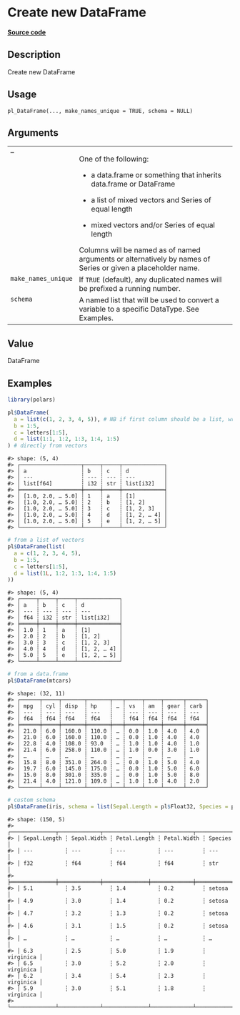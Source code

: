 

# Create new DataFrame

[**Source code**](https://github.com/pola-rs/r-polars/tree/main/R/dataframe__frame.R#L145)

## Description

Create new DataFrame

## Usage

<pre><code class='language-R'>pl_DataFrame(..., make_names_unique = TRUE, schema = NULL)
</code></pre>

## Arguments

<table>
<tr>
<td style="white-space: nowrap; font-family: monospace; vertical-align: top">
<code id="pl_DataFrame_:_...">…</code>
</td>
<td>

One of the following:

<ul>
<li>

a data.frame or something that inherits data.frame or DataFrame

</li>
<li>

a list of mixed vectors and Series of equal length

</li>
<li>

mixed vectors and/or Series of equal length

</li>
</ul>
Columns will be named as of named arguments or alternatively by names of
Series or given a placeholder name.
</td>
</tr>
<tr>
<td style="white-space: nowrap; font-family: monospace; vertical-align: top">
<code id="pl_DataFrame_:_make_names_unique">make_names_unique</code>
</td>
<td>
If <code>TRUE</code> (default), any duplicated names will be prefixed a
running number.
</td>
</tr>
<tr>
<td style="white-space: nowrap; font-family: monospace; vertical-align: top">
<code id="pl_DataFrame_:_schema">schema</code>
</td>
<td>
A named list that will be used to convert a variable to a specific
DataType. See Examples.
</td>
</tr>
</table>

## Value

DataFrame

## Examples

``` r
library(polars)

pl$DataFrame(
  a = list(c(1, 2, 3, 4, 5)), # NB if first column should be a list, wrap it in a Series
  b = 1:5,
  c = letters[1:5],
  d = list(1:1, 1:2, 1:3, 1:4, 1:5)
) # directly from vectors
```

    #> shape: (5, 4)
    #> ┌───────────────────┬─────┬─────┬─────────────┐
    #> │ a                 ┆ b   ┆ c   ┆ d           │
    #> │ ---               ┆ --- ┆ --- ┆ ---         │
    #> │ list[f64]         ┆ i32 ┆ str ┆ list[i32]   │
    #> ╞═══════════════════╪═════╪═════╪═════════════╡
    #> │ [1.0, 2.0, … 5.0] ┆ 1   ┆ a   ┆ [1]         │
    #> │ [1.0, 2.0, … 5.0] ┆ 2   ┆ b   ┆ [1, 2]      │
    #> │ [1.0, 2.0, … 5.0] ┆ 3   ┆ c   ┆ [1, 2, 3]   │
    #> │ [1.0, 2.0, … 5.0] ┆ 4   ┆ d   ┆ [1, 2, … 4] │
    #> │ [1.0, 2.0, … 5.0] ┆ 5   ┆ e   ┆ [1, 2, … 5] │
    #> └───────────────────┴─────┴─────┴─────────────┘

``` r
# from a list of vectors
pl$DataFrame(list(
  a = c(1, 2, 3, 4, 5),
  b = 1:5,
  c = letters[1:5],
  d = list(1L, 1:2, 1:3, 1:4, 1:5)
))
```

    #> shape: (5, 4)
    #> ┌─────┬─────┬─────┬─────────────┐
    #> │ a   ┆ b   ┆ c   ┆ d           │
    #> │ --- ┆ --- ┆ --- ┆ ---         │
    #> │ f64 ┆ i32 ┆ str ┆ list[i32]   │
    #> ╞═════╪═════╪═════╪═════════════╡
    #> │ 1.0 ┆ 1   ┆ a   ┆ [1]         │
    #> │ 2.0 ┆ 2   ┆ b   ┆ [1, 2]      │
    #> │ 3.0 ┆ 3   ┆ c   ┆ [1, 2, 3]   │
    #> │ 4.0 ┆ 4   ┆ d   ┆ [1, 2, … 4] │
    #> │ 5.0 ┆ 5   ┆ e   ┆ [1, 2, … 5] │
    #> └─────┴─────┴─────┴─────────────┘

``` r
# from a data.frame
pl$DataFrame(mtcars)
```

    #> shape: (32, 11)
    #> ┌──────┬─────┬───────┬───────┬───┬─────┬─────┬──────┬──────┐
    #> │ mpg  ┆ cyl ┆ disp  ┆ hp    ┆ … ┆ vs  ┆ am  ┆ gear ┆ carb │
    #> │ ---  ┆ --- ┆ ---   ┆ ---   ┆   ┆ --- ┆ --- ┆ ---  ┆ ---  │
    #> │ f64  ┆ f64 ┆ f64   ┆ f64   ┆   ┆ f64 ┆ f64 ┆ f64  ┆ f64  │
    #> ╞══════╪═════╪═══════╪═══════╪═══╪═════╪═════╪══════╪══════╡
    #> │ 21.0 ┆ 6.0 ┆ 160.0 ┆ 110.0 ┆ … ┆ 0.0 ┆ 1.0 ┆ 4.0  ┆ 4.0  │
    #> │ 21.0 ┆ 6.0 ┆ 160.0 ┆ 110.0 ┆ … ┆ 0.0 ┆ 1.0 ┆ 4.0  ┆ 4.0  │
    #> │ 22.8 ┆ 4.0 ┆ 108.0 ┆ 93.0  ┆ … ┆ 1.0 ┆ 1.0 ┆ 4.0  ┆ 1.0  │
    #> │ 21.4 ┆ 6.0 ┆ 258.0 ┆ 110.0 ┆ … ┆ 1.0 ┆ 0.0 ┆ 3.0  ┆ 1.0  │
    #> │ …    ┆ …   ┆ …     ┆ …     ┆ … ┆ …   ┆ …   ┆ …    ┆ …    │
    #> │ 15.8 ┆ 8.0 ┆ 351.0 ┆ 264.0 ┆ … ┆ 0.0 ┆ 1.0 ┆ 5.0  ┆ 4.0  │
    #> │ 19.7 ┆ 6.0 ┆ 145.0 ┆ 175.0 ┆ … ┆ 0.0 ┆ 1.0 ┆ 5.0  ┆ 6.0  │
    #> │ 15.0 ┆ 8.0 ┆ 301.0 ┆ 335.0 ┆ … ┆ 0.0 ┆ 1.0 ┆ 5.0  ┆ 8.0  │
    #> │ 21.4 ┆ 4.0 ┆ 121.0 ┆ 109.0 ┆ … ┆ 1.0 ┆ 1.0 ┆ 4.0  ┆ 2.0  │
    #> └──────┴─────┴───────┴───────┴───┴─────┴─────┴──────┴──────┘

``` r
# custom schema
pl$DataFrame(iris, schema = list(Sepal.Length = pl$Float32, Species = pl$String))
```

    #> shape: (150, 5)
    #> ┌──────────────┬─────────────┬──────────────┬─────────────┬───────────┐
    #> │ Sepal.Length ┆ Sepal.Width ┆ Petal.Length ┆ Petal.Width ┆ Species   │
    #> │ ---          ┆ ---         ┆ ---          ┆ ---         ┆ ---       │
    #> │ f32          ┆ f64         ┆ f64          ┆ f64         ┆ str       │
    #> ╞══════════════╪═════════════╪══════════════╪═════════════╪═══════════╡
    #> │ 5.1          ┆ 3.5         ┆ 1.4          ┆ 0.2         ┆ setosa    │
    #> │ 4.9          ┆ 3.0         ┆ 1.4          ┆ 0.2         ┆ setosa    │
    #> │ 4.7          ┆ 3.2         ┆ 1.3          ┆ 0.2         ┆ setosa    │
    #> │ 4.6          ┆ 3.1         ┆ 1.5          ┆ 0.2         ┆ setosa    │
    #> │ …            ┆ …           ┆ …            ┆ …           ┆ …         │
    #> │ 6.3          ┆ 2.5         ┆ 5.0          ┆ 1.9         ┆ virginica │
    #> │ 6.5          ┆ 3.0         ┆ 5.2          ┆ 2.0         ┆ virginica │
    #> │ 6.2          ┆ 3.4         ┆ 5.4          ┆ 2.3         ┆ virginica │
    #> │ 5.9          ┆ 3.0         ┆ 5.1          ┆ 1.8         ┆ virginica │
    #> └──────────────┴─────────────┴──────────────┴─────────────┴───────────┘
